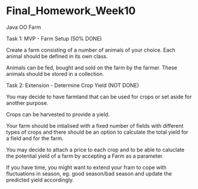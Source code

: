 # Final_Homework_Week10
Java OO Farm

Task 1: MVP - Farm Setup (50% DONE)

Create a farm consisting of a number of animals of your choice. Each animal should be defined in its own class.

Animals can be fed, bought and sold on the farm by the farmer. These animals should be stored in a collection.

Task 2: Extension - Determine Crop Yield (NOT DONE)

You may decide to have farmland that can be used for crops or set aside for another purpose.

Crops can be harvested to provide a yield.

Your farm should be intialised with a fixed number of fields with different types of crops and there should be an option to calculate the total yield for a field and for the farm.

You may decide to attach a price to each crop and to be able to caluclate the potential yield of a farm by accepting a Farm as a parameter.

If you have time, you might want to extend your fram to cope with fluctuations in season, eg. good season/bad season and update the predicted yield accordingly.
